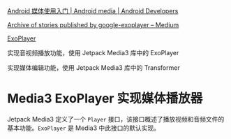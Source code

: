 [Android 媒体使用入门  | Android media  | Android Developers](https://developer.android.com/media/guides?hl=zh-cn)

[Archive of stories published by google-exoplayer – Medium](https://medium.com/google-exoplayer/archive)

[ExoPlayer](https://exoplayer.dev/)



实现音视频播放功能，使用 Jetpack Media3 库中的 ExoPlayer

实现媒体编辑功能，使用 Jetpack Media3 库中的 Transformer



# Media3 ExoPlayer 实现媒体播放器

Jetpack Media3 定义了一个 `Player` 接口，该接口概述了播放视频和音频文件的基本功能。`ExoPlayer` 是 Media3 中此接口的默认实现。

